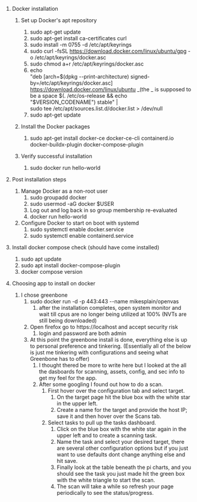 1. Docker installation
	1. Set up Docker's apt repository
		1. sudo apt-get update
		2. sudo apt-get install ca-certificates curl
		3. sudo install -m 0755 -d /etc/apt/keyrings
		4. sudo curl -fsSL https://download.docker.com/linux/ubuntu/gpg -o /etc/apt/keyrings/docker.asc
		5. sudo chmod a+r /etc/apt/keyrings/docker.asc
		6. echo \
			"deb [arch=$(dpkg --print-architecture) signed-by=/etc/apt/keyrings/docker.asc] https://download.docker.com/linux/ubuntu \_(the _ is supposed to be a space
			$(. /etc/os-release && echo "$VERSION_CODENAME") stable" | \
			sudo tee /etc/apt/sources.list.d/docker.list > /dev/null
		8. sudo apt-get update
		
	1. Install the Docker packages
		1. sudo apt-get install docker-ce docker-ce-cli containerd.io docker-buildx-plugin docker-compose-plugin
		
	2. Verify successful installation
		1. sudo docker run hello-world
			
2. Post installation steps
	1. Manage Docker as a non-root user
		1. sudo groupadd docker
		2. sudo usermod -aG docker $USER
		3. Log out and log back in so group membership re-evaluated
		4. docker run hello-world
	2. Configure Docker to start on boot with systemd
		1. sudo systemctl enable docker.service
		2. sudo systemctl enable containerd.service

3. Install docker compose check (should have come installed)
	1. sudo apt update  
	2. sudo apt install docker-compose-plugin  
	3. docker compose version

4. Choosing app to install on docker
	1. I chose greenbone
		1. sudo docker run -d -p 443:443 --name mikesplain/openvas
			1. after the installation completes, open system monitor and wait till cpus are no longer being utilized at 100% (NVTs are still being downloaded)
		2. Open firefox go to https://localhost and accept security risk
			1. login and password are both admin
		3. At this point the greenbone install is done, everything else is up to personal preference and tinkering. (Essentially all of the below is just me tinkering with configurations and seeing what Greenbone has to offer)
			1. I thought thered be more to write here but I looked at the all the dasboards for scanning, assets, config, and sec info to get my feel for the app.
			2. After some googling I found out how to do a scan.
				1. First hover over the configuration tab and select target. 
					1. On the target page hit the blue box with the white star in the upper left. 
					2. Create a name for the target and provide the host IP; save it and then hover over the Scans tab. 
				2. Select tasks to pull up the tasks dashboard. 
					1. Click on the blue box with the white star again in the upper left and to create a scanning task. 
					2. Name the task and select your desired target, there are several other configuration options but if you just want to use defaults dont change anything else and hit save.
					3. Finally look at the table beneath the pi charts, and you should see the task you just made hit the green box with the white triangle to start the scan.
					4. The scan will take a while so refresh your page periodically to see the status/progress.